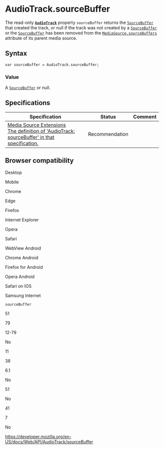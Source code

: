 # AudioTrack.sourceBuffer

The read-only **[`AudioTrack`](../audiotrack)** property `sourceBuffer` returns the [`SourceBuffer`](../sourcebuffer) that created the track, or null if the track was not created by a [`SourceBuffer`](../sourcebuffer) or the [`SourceBuffer`](../sourcebuffer) has been removed from the [`MediaSource.sourceBuffers`](../mediasource/sourcebuffers) attribute of its parent media source.

## Syntax

    var sourceBuffer = AudioTrack.sourceBuffer;

### Value

A [`SourceBuffer`](../sourcebuffer) or null.

## Specifications

<table><thead><tr class="header"><th>Specification</th><th>Status</th><th>Comment</th></tr></thead><tbody><tr class="odd"><td><a href="https://w3c.github.io/media-source/#dom-audiotrack-sourcebuffer">Media Source Extensions<br />
<span class="small">The definition of 'AudioTrack: sourceBuffer' in that specification.</span></a></td><td><span class="spec-rec">Recommendation</span></td><td></td></tr></tbody></table>

## Browser compatibility

Desktop

Mobile

Chrome

Edge

Firefox

Internet Explorer

Opera

Safari

WebView Android

Chrome Android

Firefox for Android

Opera Android

Safari on IOS

Samsung Internet

`sourceBuffer`

51

79

12-79

No

11

38

6.1

No

51

No

41

7

No

<a href="https://developer.mozilla.org/en-US/docs/Web/API/AudioTrack/sourceBuffer" class="_attribution-link">https://developer.mozilla.org/en-US/docs/Web/API/AudioTrack/sourceBuffer</a>
